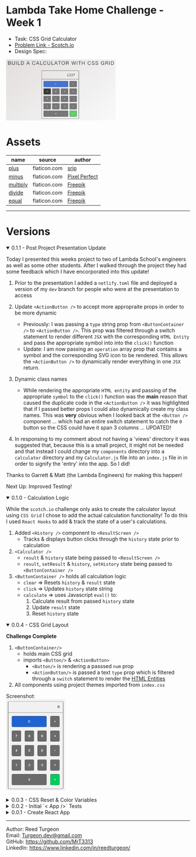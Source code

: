 # Lambda Take Home Challenge - Week 1
- Task: CSS Grid Calculator  
- [Problem Link - Scotch.io](https://scotch.io/bar-talk/code-challenge-2-build-a-calculator-with-css-grid)   
- Design Spec:   
<img src="client/src/assets/ReadMe/DesignSpec.png" width='300'>

# Assets
| name | source | author | 
| ---  | ---    | ---    |
| [plus](https://www.flaticon.com/free-icon/add_1237946?term=plus&page=1&position=1) | flaticon.com | [srip](https://www.flaticon.com/authors/srip) | 
| [minus](https://www.flaticon.com/free-icon/minus_1828901?term=minus&page=1&position=2) | flaticon.com | [Pixel Perfect](https://www.flaticon.com/authors/pixel-perfect) | 
| [multiply](https://www.flaticon.com/free-icon/multiply-mathematical-sign_43823?term=multiply&page=1&position=2) | flaticon.com | [Freepik](https://www.flaticon.com/authors/freepik) |
| [divide](https://www.flaticon.com/free-icon/divide_43097?term=divide&page=1&position=1) | flaticon.com | [Freepik](https://www.flaticon.com/authors/freepik) |
| [equal](https://www.flaticon.com/free-icon/equal_56751?term=equal%20sign&page=1&position=9) | flaticon.com | [Freepik](https://www.flaticon.com/authors/freepik) |

---

# Versions
<details open>
<summary>0.1.1 - Post Project Presentation Update</summary>

Today I presented this weeks project to two of Lambda School's engineers as well as some other students. After I walked through the project they had some feedback which I have encorporated into this update! 

1. Prior to the presentation I added a `netlify.toml` file and deployed a version of my `dev` branch for people who were at the presentation to access 

2. Update `<ActionButton />` to accept more appropraite props in order to be more dynamic 
    - Previously: I was passing a `type` string prop from `<ButtonContainer />` to `<ActionButton />`. This prop was filtered through a switch statement to render different `JSX` with the corresponding `HTML Entity` and pass the appropriate symbol into into the `click()` function
    - Update: I am now passing an `operation` array prop that contains a symbol and the corresponding SVG icon to be rendered. This allows the `<ActionButton />` to dynamically render everything in one `JSX` return.

3. Dynamic class names
    - While rendering the appropriate `HTML entity` and passing of the appropriate `symbol` to the `click()` function was the **main** reason that caused the duplicate code in the `<ActionButton />` it was highlighted that if I passed better props I could also dynamically create my class names. This was **very** obvious when I looked back at the `<Button />` component ... which had an entire switch statement to catch the `0` button so the CSS could have it span 3 columns ... UPDATED!

4. In responsing to my comment about not having a 'views' directory it was suggested that, because this is a small project, it might not be needed and that instead I could change my `components` directory into a `calculator` directory and my `Calculator.js` file into an `index.js` file in in order to signify the 'entry' into the app. So I did!

Thanks to Garrett & Matt (the Lambda Engineers) for making this happen!

Next Up: Improved Testing! 

</details>

<details open>
<summary>0.1.0 - Calculation Logic</summary>

While the `scotch.io` challenge only asks to create the calculator layout using `CSS Grid` I chose to add the actual calculation functionality! To do this I used `React Hooks` to add & track the state of a user's calculations.  

1. Added `<History />` component to `<ResultScreen />`
    - Tracks & displays button clicks through the `history` state prior to calculation
2. `<Calculator />`
    - `result` & `history` state being passed to `<ResultScreen />`
    -  `result`, `setResult` & `history`, `setHistory` state being passed to `<ButtonContainer />` 
3. `<ButtonContainer />` holds all calculation logic
    - `clear` => Resets `history` & `result` state 
    - `click` => Updates `history` state string
    - `calculate` => uses Javascript `eval()` to: 
        1. Calculate result from passed `history` state 
        2. Update `result` state
        3. Reset `history` state
</details>
<details open>
<summary>0.0.4 - CSS Grid Layout</summary>

**Challenge Complete**

1. `<ButtonContainer/>`    
    - holds main CSS grid
    - imports `<Button/>` & `<ActionButton>`
        - `<Button/>` is rendering a passsed `num` prop
        - `<ActionButton/>` is passed a text `type`  prop which is filtered through a `switch` statement to render the [HTML Entities](https://www.freeformatter.com/html-entities.html)
2. All components using project themes imported from `index.css`

Screenshot:  
<img src="client/src/assets/ReadMe/0.0.4.png" height='250'>
</details>
<details>
<summary>0.0.3 - CSS Reset & Color Variables</summary>

1. Meyer Reset: V2.0
    ```css
    /* reset.css */
    http://meyerweb.com/eric/tools/css/reset/ 
    v2.0 | 20110126
    License: none (public domain)
    ```

2. Color Variables
    ```css
    /* index.css */
    :root {
        --background_LightGrey: #F3F3F3;
        --clearButton_Blue: #3573DD;
        --equalButton_Green: #27D15E;
        --defaultButton_Grey: #767676;
        --text_and_line: #52514F;
    }
    ```
</details>
<details>
<summary>0.0.2 - Initial `< App />` Tests</summary>

1. Renders w/o crashing
2. queryByText => Hello World => toBeTruthy
</details>
<details >
<summary>0.0.1 - Create React App</summary>

- Cleaned out template CRA
- `<App/>` rendering 'Hello World' 
</details>

--- 
Author: Reed Turgeon  
Email: Turgeon.dev@gmail.com  
GitHub: https://github.com/MrT3313  
LinkedIn: https://www.linkedin.com/in/reedturgeon/  

